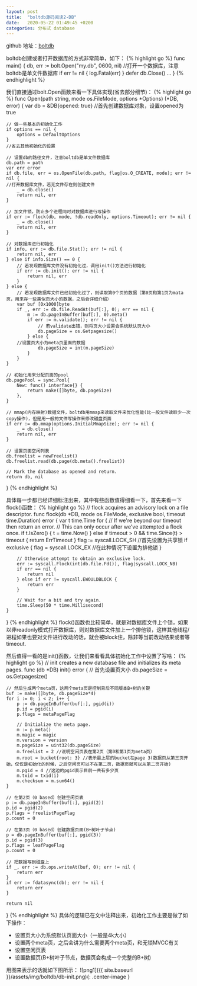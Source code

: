 ```yaml
---
layout: post
title:  "boltdb源码阅读2-DB"
date:   2020-05-22 01:49:45 +0200
categories: 分布式 database
---
```

github 地址：[boltdb](https://github.com/boltdb/bolt)

boltdb创建或者打开数据库的方式非常简单，如下：
{% highlight go %}
func main() {
   db, err := bolt.Open("my.db", 0600, nil) //打开一个数据库，注意boltdb是单文件数据库
   if err != nil {
      log.Fatal(err)
   }
   defer db.Close()
   ...
}
{% endhighlight %}

我们直接通过bolt.Open函数来看一下具体实现(省去部分细节)：
{% highlight go %}
func Open(path string, mode os.FileMode, options *Options) (*DB, error) {
	var db = &DB{opened: true} //首先创建数据库对象，设置opened为true

	// 做一些基本的初始化工作
	if options == nil {
		options = DefaultOptions
	}
	//省去其他初始化的设置

	// 设置db的路径文件，注意boltdb是单文件数据库
	db.path = path
	var err error
	if db.file, err = os.OpenFile(db.path, flag|os.O_CREATE, mode); err != nil {
    //打开数据库文件，若无文件存在则创建文件
		_ = db.close()
		return nil, err
	}

	// 加文件锁，防止多个进程同时对数据库进行写操作
	if err := flock(db, mode, !db.readOnly, options.Timeout); err != nil {
		_ = db.close()
		return nil, err
	}

	// 对数据库进行初始化
	if info, err := db.file.Stat(); err != nil {
		return nil, err
	} else if info.Size() == 0 {
		// 若发现数据库文件没有初始化过，调用init()方法进行初始化
		if err := db.init(); err != nil {
			return nil, err
		}
	} else {
		// 若发现数据库文件已经初始化过了，则读取第0个页的数据（第0页和第1页为mata页，用来存一些类似页大小的数据，之后会详细介绍）
		var buf [0x1000]byte
		if _, err := db.file.ReadAt(buf[:], 0); err == nil {
			m := db.pageInBuffer(buf[:], 0).meta()
			if err := m.validate(); err != nil {
				// 若validate出错，则将页大小设置会系统默认页大小
				db.pageSize = os.Getpagesize()
			} else {
        //设置页大小为meta页里面的数据
				db.pageSize = int(m.pageSize)
			}
		}
	}

	// 初始化用来分配页面的pool
	db.pagePool = sync.Pool{
		New: func() interface{} {
			return make([]byte, db.pageSize)
		},
	}

	// mmap(内存映射)数据文件，boltdb用mmap来读取文件来优化性能(比一般文件读取少一次copy操作)，但是用一般的文件写操作来修改磁盘页面
	if err := db.mmap(options.InitialMmapSize); err != nil {
		_ = db.close()
		return nil, err
	}

	// 设置页面空闲列表
	db.freelist = newFreelist()
	db.freelist.read(db.page(db.meta().freelist))

	// Mark the database as opened and return.
	return db, nil
}
{% endhighlight %}

具体每一步都已经详细标注出来，其中有些函数值得细看一下，首先来看一下flock()函数：
{% highlight go %}
// flock acquires an advisory lock on a file descriptor.
func flock(db *DB, mode os.FileMode, exclusive bool, timeout time.Duration) error {
	var t time.Time
	for {
		// If we're beyond our timeout then return an error.
		// This can only occur after we've attempted a flock once.
		if t.IsZero() {
			t = time.Now()
		} else if timeout > 0 && time.Since(t) > timeout {
			return ErrTimeout
		}
		flag := syscall.LOCK_SH  //首先设置为共享锁
		if exclusive {
			flag = syscall.LOCK_EX //在此种情况下设置为排他锁
		}

		// Otherwise attempt to obtain an exclusive lock.
		err := syscall.Flock(int(db.file.Fd()), flag|syscall.LOCK_NB)
		if err == nil {
			return nil
		} else if err != syscall.EWOULDBLOCK {
			return err
		}

		// Wait for a bit and try again.
		time.Sleep(50 * time.Millisecond)
	}
}
{% endhighlight %}
flock()函数也比较简单，就是对数据库文件上个锁，如果以非readonly模式打开数据库，则对数据库文件加上一个排他锁，这样其他线程/进程如果也要对文件进行改动的话，就会被block住，除非等当前改动结果或者等timeout.

然后值得一看的是init()函数，让我们来看看具体初始化工作中设置了写啥：
{% highlight go %}
// init creates a new database file and initializes its meta pages.
func (db *DB) init() error {
	// 首先设置页大小
	db.pageSize = os.Getpagesize()

	// 然后生成两个meta页，这两个meta页是控制背后不同版本B+树的关键
	buf := make([]byte, db.pageSize*4)
	for i := 0; i < 2; i++ {
		p := db.pageInBuffer(buf[:], pgid(i))
		p.id = pgid(i)
		p.flags = metaPageFlag

		// Initialize the meta page.
		m := p.meta()
		m.magic = magic
		m.version = version
		m.pageSize = uint32(db.pageSize)
		m.freelist = 2 //说明空闲页表在第2页（第0和第1页为meta页）
		m.root = bucket{root: 3} //表示最上层的bucket在page 3(数据页从第三页开始，仅仅是初始化的时候，之后空闲页可以不在第二页，数据页就可以从第二页开始)
		m.pgid = 4 //这边的pgid表示目前一共有多少页
		m.txid = txid(i)
		m.checksum = m.sum64()
	}

	// 在第2页（0 based）创建空闲页表
	p := db.pageInBuffer(buf[:], pgid(2))
	p.id = pgid(2)
	p.flags = freelistPageFlag
	p.count = 0

	// 在第3页（0 based）创建数据页面(B+树叶子节点)
	p = db.pageInBuffer(buf[:], pgid(3))
	p.id = pgid(3)
	p.flags = leafPageFlag
	p.count = 0

	// 把数据写到磁盘上
	if _, err := db.ops.writeAt(buf, 0); err != nil {
		return err
	}
	if err := fdatasync(db); err != nil {
		return err
	}

	return nil
}
{% endhighlight %}
具体的逻辑已在文中注释出来，初始化工作主要是做了如下操作：
- 设置页大小为系统默认页面大小（一般是4k大小）
- 设置两个meta页，之后会讲为什么需要两个meta页，和无锁MVCC有关
- 设置空闲页表
- 设置数据页(B+树叶子节点，数据页会构成一个完整的B+树)

用图来表示的话就如下图所示：
![png1]({{ site.baseurl }}/assets/img/boltdb/db-init.png){: .center-image }
